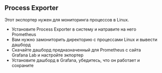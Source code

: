 ## Process Exporter
Этот экспортер нужен для мониторинга процессов в Linux. 
 - Установите Process Exporter в систему и натравите на него Prometheus
 - Вам нужно замониторить директорию с процессами Linux и вывести дашборд
 - Скачайте дашборд предназначенный для Prometheus с сайта Grafana Lab и настройте экпортер
 - Установите дашборд в Grafana, убедитесь, что он работает и сохраните
